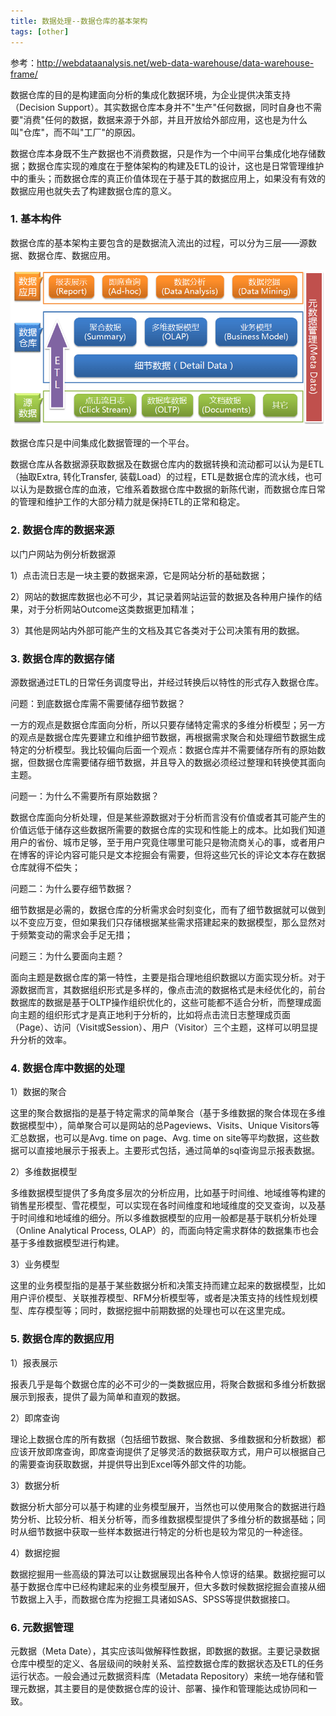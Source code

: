 ```yaml
---
title: 数据处理--数据仓库的基本架构
tags: [other]
---
```


参考：http://webdataanalysis.net/web-data-warehouse/data-warehouse-frame/

数据仓库的目的是构建面向分析的集成化数据环境，为企业提供决策支持（Decision Support）。其实数据仓库本身并不"生产"任何数据，同时自身也不需要"消费"任何的数据，数据来源于外部，并且开放给外部应用，这也是为什么叫"仓库"，而不叫"工厂"的原因。

数据仓库本身既不生产数据也不消费数据，只是作为一个中间平台集成化地存储数据；数据仓库实现的难度在于整体架构的构建及ETL的设计，这也是日常管理维护中的重头；而数据仓库的真正价值体现在于基于其的数据应用上，如果没有有效的数据应用也就失去了构建数据仓库的意义。

### 1. 基本构件

数据仓库的基本架构主要包含的是数据流入流出的过程，可以分为三层——源数据、数据仓库、数据应用。

![](/images/other/data-analysis/data-warehouse-frame.png)

数据仓库只是中间集成化数据管理的一个平台。

数据仓库从各数据源获取数据及在数据仓库内的数据转换和流动都可以认为是ETL（抽取Extra, 转化Transfer, 装载Load）的过程，ETL是数据仓库的流水线，也可以认为是数据仓库的血液，它维系着数据仓库中数据的新陈代谢，而数据仓库日常的管理和维护工作的大部分精力就是保持ETL的正常和稳定。

### 2. 数据仓库的数据来源

以门户网站为例分析数据源

1）点击流日志是一块主要的数据来源，它是网站分析的基础数据；

2）网站的数据库数据也必不可少，其记录着网站运营的数据及各种用户操作的结果，对于分析网站Outcome这类数据更加精准；

3）其他是网站内外部可能产生的文档及其它各类对于公司决策有用的数据。

### 3. 数据仓库的数据存储

源数据通过ETL的日常任务调度导出，并经过转换后以特性的形式存入数据仓库。

问题：到底数据仓库需不需要储存细节数据？

一方的观点是数据仓库面向分析，所以只要存储特定需求的多维分析模型；另一方的观点是数据仓库先要建立和维护细节数据，再根据需求聚合和处理细节数据生成特定的分析模型。我比较偏向后面一个观点：数据仓库并不需要储存所有的原始数据，但数据仓库需要储存细节数据，并且导入的数据必须经过整理和转换使其面向主题。

问题一：为什么不需要所有原始数据？

数据仓库面向分析处理，但是某些源数据对于分析而言没有价值或者其可能产生的价值远低于储存这些数据所需要的数据仓库的实现和性能上的成本。比如我们知道用户的省份、城市足够，至于用户究竟住哪里可能只是物流商关心的事，或者用户在博客的评论内容可能只是文本挖掘会有需要，但将这些冗长的评论文本存在数据仓库就得不偿失；

问题二：为什么要存细节数据？

细节数据是必需的，数据仓库的分析需求会时刻变化，而有了细节数据就可以做到以不变应万变，但如果我们只存储根据某些需求搭建起来的数据模型，那么显然对于频繁变动的需求会手足无措；

问题三：为什么要面向主题？

面向主题是数据仓库的第一特性，主要是指合理地组织数据以方面实现分析。对于源数据而言，其数据组织形式是多样的，像点击流的数据格式是未经优化的，前台数据库的数据是基于OLTP操作组织优化的，这些可能都不适合分析，而整理成面向主题的组织形式才是真正地利于分析的，比如将点击流日志整理成页面（Page）、访问（Visit或Session）、用户（Visitor）三个主题，这样可以明显提升分析的效率。

### 4. 数据仓库中数据的处理

1）数据的聚合

这里的聚合数据指的是基于特定需求的简单聚合（基于多维数据的聚合体现在多维数据模型中），简单聚合可以是网站的总Pageviews、Visits、Unique Visitors等汇总数据，也可以是Avg. time on page、Avg. time on site等平均数据，这些数据可以直接地展示于报表上。主要形式包括，通过简单的sql查询显示报表数据。

2）多维数据模型

多维数据模型提供了多角度多层次的分析应用，比如基于时间维、地域维等构建的销售星形模型、雪花模型，可以实现在各时间维度和地域维度的交叉查询，以及基于时间维和地域维的细分。所以多维数据模型的应用一般都是基于联机分析处理（Online Analytical Process, OLAP）的，而面向特定需求群体的数据集市也会基于多维数据模型进行构建。

3）业务模型

这里的业务模型指的是基于某些数据分析和决策支持而建立起来的数据模型，比如用户评价模型、关联推荐模型、RFM分析模型等，或者是决策支持的线性规划模型、库存模型等；同时，数据挖掘中前期数据的处理也可以在这里完成。

### 5. 数据仓库的数据应用

1）报表展示

报表几乎是每个数据仓库的必不可少的一类数据应用，将聚合数据和多维分析数据展示到报表，提供了最为简单和直观的数据。

2）即席查询

理论上数据仓库的所有数据（包括细节数据、聚合数据、多维数据和分析数据）都应该开放即席查询，即席查询提供了足够灵活的数据获取方式，用户可以根据自己的需要查询获取数据，并提供导出到Excel等外部文件的功能。

3）数据分析

数据分析大部分可以基于构建的业务模型展开，当然也可以使用聚合的数据进行趋势分析、比较分析、相关分析等，而多维数据模型提供了多维分析的数据基础；同时从细节数据中获取一些样本数据进行特定的分析也是较为常见的一种途径。

4）数据挖掘

数据挖掘用一些高级的算法可以让数据展现出各种令人惊讶的结果。数据挖掘可以基于数据仓库中已经构建起来的业务模型展开，但大多数时候数据挖掘会直接从细节数据上入手，而数据仓库为挖掘工具诸如SAS、SPSS等提供数据接口。

### 6. 元数据管理

元数据（Meta Date），其实应该叫做解释性数据，即数据的数据。主要记录数据仓库中模型的定义、各层级间的映射关系、监控数据仓库的数据状态及ETL的任务运行状态。一般会通过元数据资料库（Metadata Repository）来统一地存储和管理元数据，其主要目的是使数据仓库的设计、部署、操作和管理能达成协同和一致。
